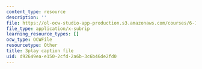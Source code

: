 ```yaml
---
content_type: resource
description: ''
file: https://ol-ocw-studio-app-production.s3.amazonaws.com/courses/6-189-multicore-programming-primer-january-iap-2007/d92649eae1502cfd2a6b3c6b46de2fd0_gIuL_WdfH74.srt
file_type: application/x-subrip
learning_resource_types: []
ocw_type: OCWFile
resourcetype: Other
title: 3play caption file
uid: d92649ea-e150-2cfd-2a6b-3c6b46de2fd0
---
```

